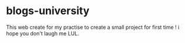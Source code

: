 # blogs-university
This web create for my practise to create a small project for first time ! i hope you don't laugh me LUL.
